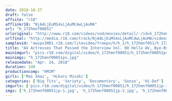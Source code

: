 ```yaml
---
date: 2018-10-27
draft: false
affsite: "r18"
afflinkr18: "NjA4LjEuMS4xLjAuMC4wLjAuMA"
url: "h_172hmnf00051"
urloriginal: "http://www.r18.com/videos/vod/movies/detail/-/id=h_172hmnf00051"
urlfinal: "http://media.r18.com/track/NjA4LjEuMS4xLjAuMC4wLjAuMA/videos/vod/movies/detail/-/id=h_172hmnf00051"
samplevid: "awspv3001.r18.com/litevideo/freepv/h/h_1/h_172hmnf051/h_172hmnf051_dmb_s.mp4"
title: "AV Actresses That Passed the Interview Vol. 08 Hello AV, Bye-Bye AV Edition"
mainimgurl: "pics.r18.com/digital/video/h_172hmnf00051/h_172hmnf00051ps.jpg"
mainimgs: "h_172hmnf00051ps.jpg"
releasedate: "Apr. 24, 2018"
duration: 140
productioncomp: "HMJM"
girls: ['Mai Imai', 'Hikaru Misaki']
categories: ['Big Tits', 'Variety', 'Documentary', 'Gonzo', 'Hi-Def']
imgurls: ['pics.r18.com/digital/video/h_172hmnf00051/h_172hmnf00051jp-1.jpg', 'pics.r18.com/digital/video/h_172hmnf00051/h_172hmnf00051jp-2.jpg', 'pics.r18.com/digital/video/h_172hmnf00051/h_172hmnf00051jp-3.jpg', 'pics.r18.com/digital/video/h_172hmnf00051/h_172hmnf00051jp-4.jpg', 'pics.r18.com/digital/video/h_172hmnf00051/h_172hmnf00051jp-5.jpg', 'pics.r18.com/digital/video/h_172hmnf00051/h_172hmnf00051jp-6.jpg', 'pics.r18.com/digital/video/h_172hmnf00051/h_172hmnf00051jp-7.jpg', 'pics.r18.com/digital/video/h_172hmnf00051/h_172hmnf00051jp-8.jpg', 'pics.r18.com/digital/video/h_172hmnf00051/h_172hmnf00051jp-9.jpg', 'pics.r18.com/digital/video/h_172hmnf00051/h_172hmnf00051jp-10.jpg', 'pics.r18.com/digital/video/h_172hmnf00051/h_172hmnf00051jp-11.jpg', 'pics.r18.com/digital/video/h_172hmnf00051/h_172hmnf00051jp-12.jpg', 'pics.r18.com/digital/video/h_172hmnf00051/h_172hmnf00051jp-13.jpg', 'pics.r18.com/digital/video/h_172hmnf00051/h_172hmnf00051jp-14.jpg', 'pics.r18.com/digital/video/h_172hmnf00051/h_172hmnf00051jp-15.jpg', 'pics.r18.com/digital/video/h_172hmnf00051/h_172hmnf00051jp-16.jpg', 'pics.r18.com/digital/video/h_172hmnf00051/h_172hmnf00051jp-17.jpg', 'pics.r18.com/digital/video/h_172hmnf00051/h_172hmnf00051jp-18.jpg', 'pics.r18.com/digital/video/h_172hmnf00051/h_172hmnf00051jp-19.jpg', 'pics.r18.com/digital/video/h_172hmnf00051/h_172hmnf00051jp-20.jpg']
imgs: ['h_172hmnf00051jp-1.jpg', 'h_172hmnf00051jp-2.jpg', 'h_172hmnf00051jp-3.jpg', 'h_172hmnf00051jp-4.jpg', 'h_172hmnf00051jp-5.jpg', 'h_172hmnf00051jp-6.jpg', 'h_172hmnf00051jp-7.jpg', 'h_172hmnf00051jp-8.jpg', 'h_172hmnf00051jp-9.jpg', 'h_172hmnf00051jp-10.jpg', 'h_172hmnf00051jp-11.jpg', 'h_172hmnf00051jp-12.jpg', 'h_172hmnf00051jp-13.jpg', 'h_172hmnf00051jp-14.jpg', 'h_172hmnf00051jp-15.jpg', 'h_172hmnf00051jp-16.jpg', 'h_172hmnf00051jp-17.jpg', 'h_172hmnf00051jp-18.jpg', 'h_172hmnf00051jp-19.jpg', 'h_172hmnf00051jp-20.jpg']
---
```

